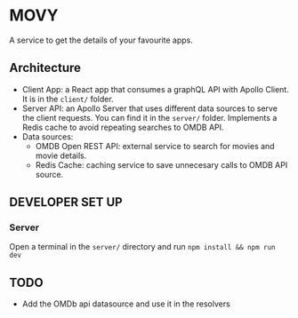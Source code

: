 # MOVY

A service to get the details of your favourite apps.

## Architecture

- Client App: a React app that consumes a graphQL API with Apollo Client. It is in the `client/` folder.
- Server API: an Apollo Server that uses different data sources to serve the client requests. You can find it in the `server/` folder.
  Implements a Redis cache to avoid repeating searches to OMDB API.
- Data sources:
  - OMDB Open REST API: external service to search for movies and movie details.
  - Redis Cache: caching service to save unnecesary calls to OMDB API source.

## DEVELOPER SET UP

### Server

Open a terminal in the `server/` directory and run `npm install && npm run dev`

## TODO

- Add the OMDb api datasource and use it in the resolvers
